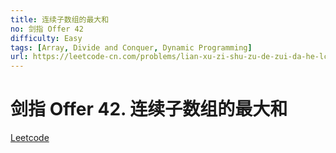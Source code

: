 ```yaml
---
title: 连续子数组的最大和
no: 剑指 Offer 42
difficulty: Easy
tags: [Array, Divide and Conquer, Dynamic Programming]
url: https://leetcode-cn.com/problems/lian-xu-zi-shu-zu-de-zui-da-he-lcof/
---
```


# 剑指 Offer 42. 连续子数组的最大和

[Leetcode](https://leetcode-cn.com/problems/lian-xu-zi-shu-zu-de-zui-da-he-lcof/)

